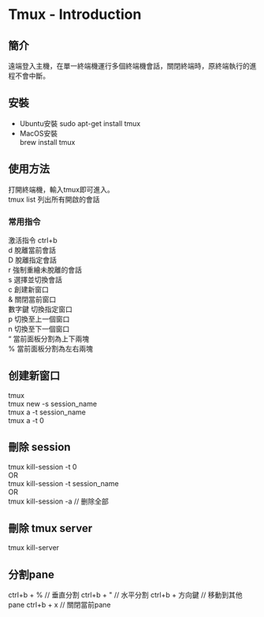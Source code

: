 # Tmux - Introduction

## 簡介

遠端登入主機，在單一終端機運行多個終端機會話，關閉終端時，原終端執行的進程不會中斷。

## 安裝

- Ubuntu安裝
sudo apt-get install tmux
- MacOS安裝  
brew install tmux  

## 使用方法  

打開終端機，輸入tmux即可進入。  
tmux list 列出所有開啟的會話  

### 常用指令

激活指令 ctrl+b  
d 脫離當前會話  
D 脫離指定會話  
r 強制重繪未脫離的會話  
s 選擇並切換會話  
c 創建新窗口  
& 關閉當前窗口  
數字鍵 切換指定窗口  
p 切換至上一個窗口  
n 切換至下一個窗口  
“ 當前面板分割為上下兩塊  
% 當前面板分割為左右兩塊  

## 创建新窗口

tmux  
tmux new -s session_name  
tmux a -t session_name  
tmux a -t 0  

## 刪除 session

tmux kill-session -t 0  
OR  
tmux kill-session -t session_name  
OR  
tmux kill-session -a // 删除全部  

## 刪除 tmux server

tmux kill-server

## 分割pane

ctrl+b + % // 垂直分割
ctrl+b + " // 水平分割
ctrl+b + 方向鍵 // 移動到其他pane
ctrl+b + x // 關閉當前pane
